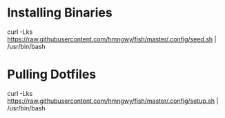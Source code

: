 # Installing Binaries
curl -Lks https://raw.githubusercontent.com/hmngwy/fish/master/.config/seed.sh | /usr/bin/bash

# Pulling Dotfiles 
curl -Lks https://raw.githubusercontent.com/hmngwy/fish/master/.config/setup.sh | /usr/bin/bash
